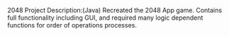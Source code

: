 2048 Project Description:(Java)
  Recreated the 2048 App game. 
  Contains full functionality including GUI, and required many logic dependent functions for order of operations processes.
